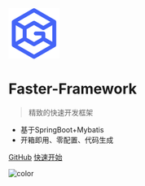 ![logo](_media/icon.png)

# Faster-Framework

> 精致的快速开发框架

- 基于SpringBoot+Mybatis
- 开箱即用、零配置、代码生成

[GitHub](https://github.com/faster-framework/faster-framework-project)
[快速开始](/README)

![color](#f7f9ff)
